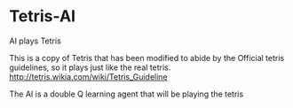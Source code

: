 # Tetris-AI
AI plays Tetris

This is a copy of Tetris that has been modified to abide by the Official tetris guidelines, so it plays just like the real tetris.
http://tetris.wikia.com/wiki/Tetris_Guideline

The AI is a double Q learning agent that will be playing the tetris
